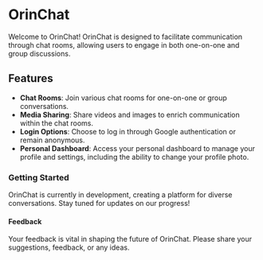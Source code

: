 # OrinChat

Welcome to OrinChat! OrinChat is designed to facilitate communication through chat rooms, allowing users to engage in both one-on-one and group discussions.

## Features

- **Chat Rooms**: Join various chat rooms for one-on-one or group conversations.
- **Media Sharing**: Share videos and images to enrich communication within the chat rooms.
- **Login Options**: Choose to log in through Google authentication or remain anonymous.
- **Personal Dashboard**: Access your personal dashboard to manage your profile and settings, including the ability to change your profile photo.

### Getting Started

OrinChat is currently in development, creating a platform for diverse conversations. Stay tuned for updates on our progress!

#### Feedback

Your feedback is vital in shaping the future of OrinChat. Please share your suggestions, feedback, or any ideas.

